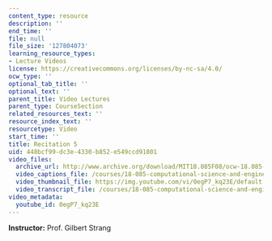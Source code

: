 ```yaml
---
content_type: resource
description: ''
end_time: ''
file: null
file_size: '127804073'
learning_resource_types:
- Lecture Videos
license: https://creativecommons.org/licenses/by-nc-sa/4.0/
ocw_type: ''
optional_tab_title: ''
optional_text: ''
parent_title: Video Lectures
parent_type: CourseSection
related_resources_text: ''
resource_index_text: ''
resourcetype: Video
start_time: ''
title: Recitation 5
uid: 448bcf99-dc3e-4330-b852-e549ccd91801
video_files:
  archive_url: http://www.archive.org/download/MIT18.085F08/ocw-18.085-f08-rec05_300k.mp4
  video_captions_file: /courses/18-085-computational-science-and-engineering-i-fall-2008/2bc18dbee82c50ef9f35372f0bf68cad_0egP7_kq23E.vtt
  video_thumbnail_file: https://img.youtube.com/vi/0egP7_kq23E/default.jpg
  video_transcript_file: /courses/18-085-computational-science-and-engineering-i-fall-2008/f33a5076b2fd9332f60a0db6a50c5d54_0egP7_kq23E.pdf
video_metadata:
  youtube_id: 0egP7_kq23E
---
```


**Instructor:** Prof. Gilbert Strang

